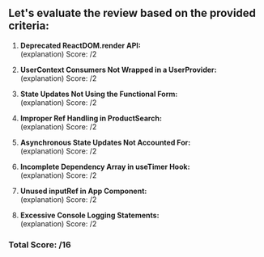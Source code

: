 ## Let's evaluate the review based on the provided criteria:
1. **Deprecated ReactDOM.render API:**  
(explanation)   Score: /2

2. **UserContext Consumers Not Wrapped in a UserProvider:**  
(explanation)   Score: /2

3. **State Updates Not Using the Functional Form:**  
(explanation)   Score: /2

4. **Improper Ref Handling in ProductSearch:**  
(explanation)   Score: /2

5. **Asynchronous State Updates Not Accounted For:**  
(explanation)   Score: /2

6. **Incomplete Dependency Array in useTimer Hook:**  
(explanation)   Score: /2

7. **Unused inputRef in App Component:**  
(explanation)   Score: /2

8. **Excessive Console Logging Statements:**  
(explanation)   Score: /2

### Total Score: /16

